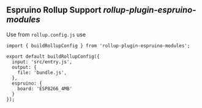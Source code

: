## Espruino Rollup Support *rollup-plugin-espruino-modules*

Use from `rollup.config.js` use

```
import { buildRollupConfig } from 'rollup-plugin-espruino-modules';

export default buildRollupConfig({
  input: 'src/entry.js',
  output: {
    file: 'bundle.js',
  },
  espruino: {
    board: 'ESP8266_4MB'
  }
});
```
